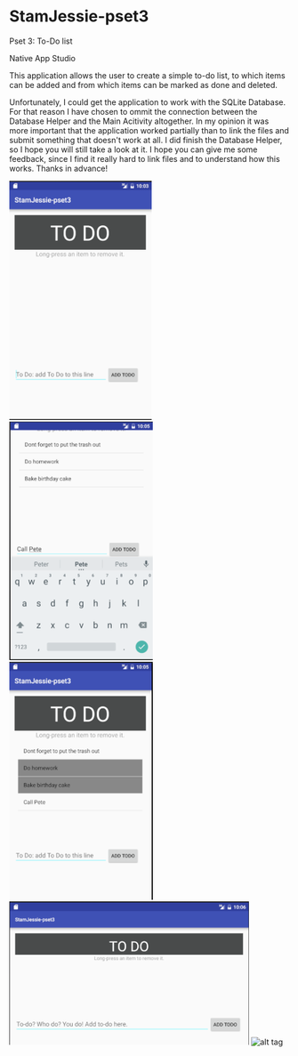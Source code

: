 # StamJessie-pset3
Pset 3: To-Do list

Native App Studio

This application allows the user to create a simple to-do list, to which items can be added and from which items can be marked as done
and deleted.

Unfortunately, I could get the application to work with the SQLite Database. For that reason I have chosen to ommit the connection between
the Database Helper and the Main Acitivity altogether. In my opinion it was more important that the application worked partially than to
link the files and submit something that doesn't work at all. I did finish the Database Helper, so I hope you will still take a look at it.
I hope you can give me some feedback, since I find it really hard to link files and to understand how this works. Thanks in advance!

![alt tag](https://github.com/JessieStam/StamJessie-pset3/blob/master/ToDoScreen1.bmp)
![alt tag](https://github.com/JessieStam/StamJessie-pset3/blob/master/ToDoScreen3.bmp)
![alt tag](https://github.com/JessieStam/StamJessie-pset3/blob/master/ToDoScreen4.bmp)
![alt tag](https://github.com/JessieStam/StamJessie-pset3/blob/master/ToDoScreen5.bmp)
![alt tag](https://github.com/JessieStam/StamJessie-pset3/blob/master/ToDoScreen6.bmp)
